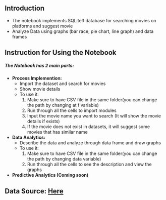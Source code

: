 ## Introduction
<ul>
    <li>The notebook implements SQLite3 database for searching movies on platforms and suggest movie</li>
    <li>Analyze Data using graphs (bar race, pie chart, line graph) and data frames</li>
</ul>

## Instruction for Using the Notebook
<h5>The Notebook has 2 main parts:</h5>
<ul>
    <li><b>Process Implemention:</b>
        <ul>
            <li>Import the dataset and search for movies</li>
            <li>Show movie details</li>
            <li>To use it:
                <ol>
                    <li>Make sure to have CSV file in the same folder(you can change the path by changing at f variable)</li>
                    <li>Run through all the cells to import modules</li>
                    <li>Input the movie name you want to search (It will show the movie details if exists)</li>
                    <li>If the movie does not exist in datasets, it will suggest some movies that has similar name</li>
                </ol>
            </li>
        </ul>
    </li>
    <li><b>Data Analytics:</b>
        <ul>
            <li>Describe the data and analyze through data frame and draw graphs</li>
            <li>To use it:
                <ol>
                    <li>Make sure to have CSV file in the same folder(you can change the path by changing data variable)</li>
                    <li>Run through all the cells to see the description and view the graphs</li>
                </ol>
            </li>
        </ul>
    </li>
    <li><b>Predictive Analytics (Coming soon)</b></li>
</ul>

## Data Source: <a href="https://www.kaggle.com/ruchi798/movies-on-netflix-prime-video-hulu-and-disney">Here</a>
